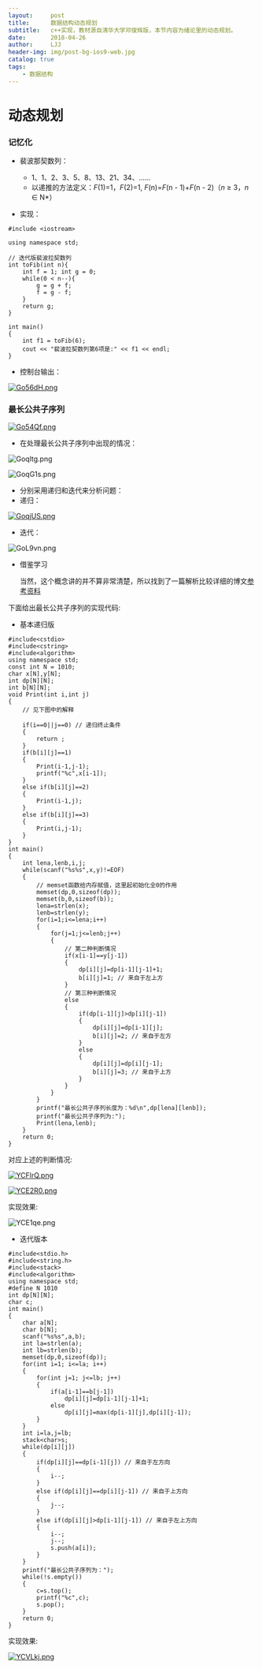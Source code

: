 ```yaml
---
layout:     post
title:      数据结构动态规划
subtitle:   c++实现，教材源自清华大学邓俊辉版，本节内容为绪论里的动态规划。
date:       2018-04-26
author:     LJJ
header-img: img/post-bg-ios9-web.jpg
catalog: true
tags:
    - 数据结构
---
```


# 动态规划

### 记忆化

- 裴波那契数列：
  - 1、1、2、3、5、8、13、21、34、......
  - 以递推的方法定义：*F*(1)=1，*F*(2)=1, *F*(n)=*F*(n - 1)+*F*(n - 2)（*n* ≥ 3，*n* ∈ N*）

- 实现：

```
#include <iostream>

using namespace std;

// 迭代版裴波拉契数列
int toFib(int n){
    int f = 1; int g = 0;
    while(0 < n--){
        g = g + f;
        f = g - f;
    }
    return g;
}

int main()
{
    int f1 = toFib(6);
    cout << "裴波拉契数列第6项是:" << f1 << endl;
}

```

- 控制台输出：

[![Go56dH.png](https://s1.ax1x.com/2020/04/10/Go56dH.png)](https://imgchr.com/i/Go56dH)

### 最长公共子序列

[![Go54Qf.png](https://s1.ax1x.com/2020/04/10/Go54Qf.png)](https://imgchr.com/i/Go54Qf)

- 在处理最长公共子序列中出现的情况：

![Goqltg.png](https://s1.ax1x.com/2020/04/10/Goqltg.png)

![GoqG1s.png](https://s1.ax1x.com/2020/04/10/GoqG1s.png)

- 分别采用递归和迭代来分析问题：
- 递归：

[![GoqjUS.png](https://s1.ax1x.com/2020/04/10/GoqjUS.png)](https://imgchr.com/i/GoqjUS)

- 迭代：

![GoL9vn.png](https://s1.ax1x.com/2020/04/10/GoL9vn.png)

- 借鉴学习

  当然，这个概念讲的并不算非常清楚，所以找到了一篇解析比较详细的博文[参考资料](https://blog.csdn.net/weixin_40673608/article/details/84262695)

下面给出最长公共子序列的实现代码:

- 基本递归版

```
#include<cstdio>
#include<cstring>
#include<algorithm>
using namespace std;
const int N = 1010;
char x[N],y[N];
int dp[N][N];
int b[N][N];
void Print(int i,int j)
{
	// 见下图中的解释
	
    if(i==0||j==0) // 递归终止条件
    {
        return ;
    }
    if(b[i][j]==1)
    {
        Print(i-1,j-1);
        printf("%c",x[i-1]);
    }
    else if(b[i][j]==2)
    {
        Print(i-1,j);
    }
    else if(b[i][j]==3)
    {
        Print(i,j-1);
    }
}
int main()
{
    int lena,lenb,i,j;
    while(scanf("%s%s",x,y)!=EOF)
    {
    	// memset函数给内存赋值，这里起初始化全0的作用
        memset(dp,0,sizeof(dp));
        memset(b,0,sizeof(b));
        lena=strlen(x);
        lenb=strlen(y);
        for(i=1;i<=lena;i++)
        {
            for(j=1;j<=lenb;j++)
            {
            	// 第二种判断情况
                if(x[i-1]==y[j-1])
                {
                    dp[i][j]=dp[i-1][j-1]+1;
                    b[i][j]=1; // 来自于左上方
                }
                // 第三种判断情况
                else
                {
                    if(dp[i-1][j]>dp[i][j-1])
                    {
                        dp[i][j]=dp[i-1][j];
                        b[i][j]=2; // 来自于左方
                    }
                    else
                    {
                        dp[i][j]=dp[i][j-1];
                        b[i][j]=3; // 来自于上方
                    }
                }
            }
        }
        printf("最长公共子序列长度为：%d\n",dp[lena][lenb]);
        printf("最长公共子序列为:");
        Print(lena,lenb);
    }
    return 0;
}

```

对应上述的判断情况:

[![YCFlrQ.png](https://s1.ax1x.com/2020/05/04/YCFlrQ.png)](https://imgchr.com/i/YCFlrQ)

[![YCE2R0.png](https://s1.ax1x.com/2020/05/04/YCE2R0.png)](https://imgchr.com/i/YCE2R0)

实现效果:

![YCE1qe.png](https://s1.ax1x.com/2020/05/04/YCE1qe.png)

- 迭代版本

```
#include<stdio.h>
#include<string.h>
#include<stack>
#include<algorithm>
using namespace std;
#define N 1010
int dp[N][N];
char c;
int main()
{
    char a[N];
    char b[N];
    scanf("%s%s",a,b);
    int la=strlen(a);
    int lb=strlen(b);
    memset(dp,0,sizeof(dp));
    for(int i=1; i<=la; i++)
    {
        for(int j=1; j<=lb; j++)
        {
            if(a[i-1]==b[j-1])
                dp[i][j]=dp[i-1][j-1]+1;
            else
                dp[i][j]=max(dp[i-1][j],dp[i][j-1]);
        }
    }
    int i=la,j=lb;
    stack<char>s;
    while(dp[i][j])
    {
        if(dp[i][j]==dp[i-1][j]) // 来自于左方向
        {
            i--;
        }
        else if(dp[i][j]==dp[i][j-1]) // 来自于上方向
        {
            j--;
        }
        else if(dp[i][j]>dp[i-1][j-1]) // 来自于左上方向
        {
            i--;
            j--;
            s.push(a[i]);
        }
    }
    printf("最长公共子序列为：");
    while(!s.empty())
    {
        c=s.top();
        printf("%c",c);
        s.pop();
    }
    return 0;
}

```

实现效果:

[![YCVLkj.png](https://s1.ax1x.com/2020/05/04/YCVLkj.png)](https://imgchr.com/i/YCVLkj)
